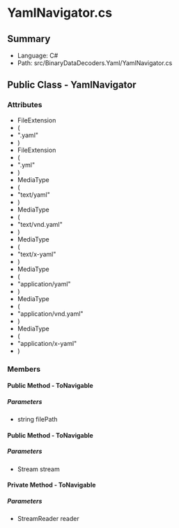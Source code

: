 ﻿# YamlNavigator.cs

## Summary

* Language: C#
* Path: src/BinaryDataDecoders.Yaml/YamlNavigator.cs

## Public Class - YamlNavigator

### Attributes

 - FileExtension
 - (
 - ".yaml"
 - )
 - FileExtension
 - (
 - ".yml"
 - )
 - MediaType
 - (
 - "text/yaml"
 - )
 - MediaType
 - (
 - "text/vnd.yaml"
 - )
 - MediaType
 - (
 - "text/x-yaml"
 - )
 - MediaType
 - (
 - "application/yaml"
 - )
 - MediaType
 - (
 - "application/vnd.yaml"
 - )
 - MediaType
 - (
 - "application/x-yaml"
 - )

### Members

#### Public Method - ToNavigable

#####  Parameters

 - string filePath 

#### Public Method - ToNavigable

#####  Parameters

 - Stream stream 

#### Private Method - ToNavigable

#####  Parameters

 - StreamReader reader 

